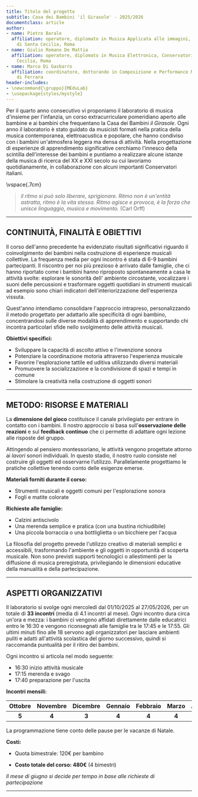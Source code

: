 ```yaml
---
title: Titolo del progetto
subtitle: Casa dei Bambini 'il Girasole' - 2025/2026
documentclass: article
author:
- name: Pietro Barale
  affiliation: operatore, diplomato in Musica Applicata alle immagini, Conservatorio
    di Santa Cecilia, Roma
- name: Giulio Romano De Mattia
  affiliation: operatore, diplomato in Musica Elettronica, Conservatorio di Santa
    Cecilia, Roma
- name: Marco Di Gasbarro
  affiliation: coordinatore, dottorando in Composizione e Performance Musicale, Conservatorio
    di Ferrara
header-includes:
- \newcommand{\gruppo}{MEduLab}
- \usepackage{styles/mystyle}
---
```


Per il quarto anno consecutivo vi proponiamo il laboratorio di musica d'insieme per l'infanzia, un corso extracurriculare pomeridiano aperto alle bambine e ai bambini che frequentano la Casa dei Bambini *il Girasole*. Ogni anno il laboratorio è stato guidato da musicisti formati nella pratica della musica contemporanea, elettroacustica e popolare, che hanno condiviso con i bambini un'atmosfera leggera ma densa di attività.
Nella progettazione di esperienze di apprendimento significative cerchiamo l'innesco della scintilla dell'interesse dei bambini e puntiamo a realizzare alcune istanze della musica di ricerca del XX e XXI secolo su cui lavoriamo quotidianamente, in collaborazione con alcuni importanti Conservatori italiani.

\vspace{.7cm}

>*il ritmo si può solo liberare, sprigionare. Ritmo non è un'entità astratta, ritmo è la vita stessa. Ritmo agisce e provoca, è la forza che unisce linguaggio, musica e movimento.* (Carl Orff)


<!-- **Maestri:** 

- **Pietro Barale** - operatore, diplomato in Musica Applicata alle immagini, Conservatorio di Santa Cecilia, Roma

- **Giulio Romano De Mattia** - operatore, diplomato in Musica Elettronica, Conservatorio di Santa Cecilia, Roma

- **Marco Di Gasbarro** - coordinatore, dottorando in Composizione e Performance Musicale, Conservatorio di Ferrara


-->


---

## CONTINUITÀ, FINALITÀ E OBIETTIVI

Il corso dell'anno precedente ha evidenziato risultati significativi riguardo il coinvolgimento dei bambini nella costruzione di esperienze musicali collettive. La frequenza media per ogni incontro è stata di 6-9 bambini partecipanti. Il riscontro per noi più prezioso è arrivato dalle famiglie, che ci hanno riportato come i bambini hanno riproposto spontaneamente a casa le attività svolte: esplorare le sonorità dell' ambiente circostante, vocalizzare i suoni delle percussioni e trasformare oggetti quotidiani in strumenti musicali ad esempio sono chiari indicatori dell'interiorizzazione dell'esperienza vissuta.

Quest'anno intendiamo consolidare l'approccio intrapreso, personalizzando il metodo progettato per adattarlo alle specificità di ogni bambino, concentrandosi sulle diverse modalità di apprendimento e supportando chi incontra particolari sfide nello svolgimento delle attività musicali.     

<!--- meglio dirlo a voce durante la riunione
Il progetto si fonda sul principio che l'apprendimento musicale nell'infanzia non produce necessariamente un risultato tangibile nel "saggio di fine anno", ma manifesta il suo valore nel **processo educativo** vissuto, che si concretizza nella coltivazione della capacità di ognuno di **inventare e ri-costruire mondi sonori** attraverso il gioco e la relazione con i maestri e i compagni.
-->

**Obiettivi specifici:**
  - Sviluppare la capacità di ascolto attivo e l'invenzione sonora  
  - Potenziare la coordinazione motoria attraverso l'esperienza musicale  
  - Favorire l'esplorazione tattile ed uditiva utilizzando diversi materiali  
  - Promuovere la socializzazione e la condivisione di spazi e tempi in comune  
  - Stimolare la creatività nella costruzione di oggetti sonori  


---

## METODO: RISORSE E MATERIALI

La **dimensione del gioco** costituisce il canale privilegiato per entrare in contatto con i bambini. Il nostro approccio si basa sull'**osservazione delle reazioni** e sul **feedback continuo** che ci permette di adattare ogni lezione alle risposte del gruppo.

Attingendo al pensiero montessoriano, le attività vengono progettate attorno ai *lavori* sonori individuali. In questo stadio, il nostro ruolo consiste nel costruire gli oggetti ed osservarne l’utilizzo.
Parallelamente progettiamo le pratiche collettive tenendo conto delle esigenze emerse.

**Materiali forniti durante il corso:**  
- Strumenti musicali e oggetti comuni per l'esplorazione sonora  
- Fogli e matite colorate  

**Richieste alle famiglie:**  
- Calzini antiscivolo  
- Una merenda semplice e pratica (con una bustina richiudibile)  
- Una piccola borraccia o una bottliglietta o un bicchiere per l'acqua  

La filosofia del progetto prevede l'utilizzo creativo di materiali semplici e accessibili, trasformando l'ambiente e gli oggetti in opportunità di scoperta musicale. Non sono previsti supporti tecnologici o allestimenti per la diffusione di musica preregistrata, privilegiando le dimensioni educative della manualità e della partecipazione.



---

## ASPETTI ORGANIZZATIVI

Il laboratorio si svolge ogni mercoledì dal 01/10/2025 al 27/05/2026, per un totale di **33 incontri** (media di 4.1 incontri al mese).
Ogni incontro dura circa un'ora e mezza: i bambini ci vengono affidati direttamente dalle educatrici entro le 16:30 e vengono riconsegnati alle famiglie tra le 17:45 e le 17:55. Gli ultimi minuti fino alle 18 servono agli organizzatori per lasciare ambienti puliti e adatti all'attività scolastica del giorno successivo, quindi si raccomanda puntualità per il ritiro dei bambini.

Ogni incontro si articola nel modo seguente:  
- 16:30 inizio attività musicale   
- 17:15 merenda e svago   
- 17:40 preparazione per l'uscita   

**Incontri mensili:**

| Ottobre | Novembre | Dicembre | Gennaio | Febbraio | Marzo | Aprile | Maggio |
| :---: | :---: | :---: | :---: | :---: | :---: | :---: | :---: |
| **5** | **4** | **3** | **4** | **4** | **4** | **5** | **4** |

La programmazione tiene conto delle pause per le vacanze di Natale.

**Costi:**

- Quota bimestrale: 120€ per bambino    
<!-- - Pagamento: all'inizio di ogni bimestre   -->
- **Costo totale del corso: 480€** (4 bimestri)    

<!---
**Calendario pagamenti:**
| Periodo | Importo | Scadenza |
| :--- | ---: | :---: |
| Ottobre-novembre | 120€ | inizio ottobre |
| Dicembre-gennaio | 120€ | inizio dicembre |
| Febbraio-marzo | 120€ | inizio febbraio |
| Aprile-maggio | 120€ | inizio aprile |

-->
*Il mese di giugno si decide per tempo in base alle richieste di partecipazione*



---

